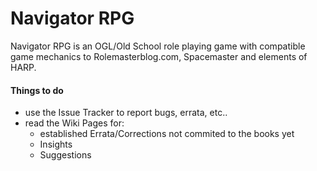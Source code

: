 # Navigator RPG

Navigator RPG is an OGL/Old School role playing game with compatible game mechanics to Rolemasterblog.com, Spacemaster and elements of HARP.

#### Things to do

* use the Issue Tracker to report bugs, errata, etc..
* read the Wiki Pages for:
    * established Errata/Corrections not commited to the books yet
    * Insights
    * Suggestions
